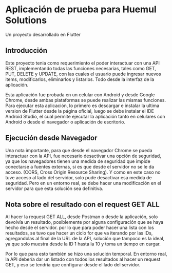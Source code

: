 # Aplicación de prueba para Huemul Solutions

Un proyecto desarrollado en Flutter

## Introducción

Este proyecto tenia como requerimiento el poder interactuar con una API REST, implementando todas las funciones necesarias, tales como GET, PUT, DELETE y UPDATE, con las cuales el usuario puede ingresar nuevos items, modificarlos, eliminarlos y listarlos. Todo desde la interfaz de la aplicación.

Esta aplicación fue probada en un celular con Android y desde Google Chrome, desde ambas plataformas se puede realizar las mismas funciones.
Para ejecutar esta aplicación, lo primero es descargar e instalar la ultima version de Flutter desde la página oficial, luego se debe instalar el IDE Android Studio, el cual permite ejecutar la aplicación tanto en celulares con Android o desde el navegador o aplicación de escritorio.

## Ejecución desde Navegador

Una nota importante,  para que desde el navegador Chrome se pueda interactuar con la API, fue necesario desactivar una opción de seguridad, ya que los navegadores tienen una medida de seguridad que impide conectarse a fuentes externas, si es que desde el servidor no se le da acceso. (CORS, Cross Origin Resource Sharing). Y como en este caso no tuve acceso al lado del servidor, solo pude desactivar esa medida de seguridad. Pero en un entorno real, se debe hacer una modificación en el servidor para que esta solución sea definitiva.

## Nota sobre el resultado con el request GET ALL

Al hacer la request GET ALL, desde Postman o desde la aplicación, solo devolvía un resultado, posiblemente por alguna configuración que se haya hecho desde el servidor. por lo que para poder hacer una lista con los resultados, se tuvo que hacer un ciclo for que va iterando por las IDs, agregandolas al final de la URL de la API, solución que tampoco es la ideal, ya que solo muestra desde la ID 1 hasta la 10 y toma un tiempo en cargar. 

Por lo que para esto también se hizo una solución temporal. En entorno real, la API debería dar un listado con todos los resultados al hacer un request GET, y eso se tendría que configurar desde el lado del servidor.
